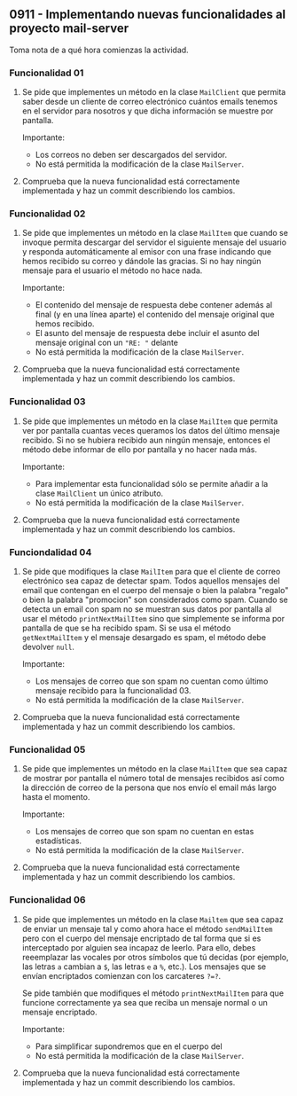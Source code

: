 ## 0911 - Implementando nuevas funcionalidades al proyecto mail-server


Toma nota de a qué hora comienzas la actividad.


### Funcionalidad 01

1. Se pide que implementes un método en la clase `MailClient` que permita saber desde un cliente de correo electrónico cuántos emails tenemos en el servidor para nosotros y que dicha información se muestre por pantalla. 

    Importante: 

    * Los correos no deben ser descargados del servidor. 
    * No está permitida la modificación de la clase `MailServer`.

2. Comprueba que la nueva funcionalidad está correctamente implementada y haz un commit describiendo los cambios.


### Funcionalidad 02

1. Se pide que implementes un método en la clase `MailItem` que cuando se invoque permita descargar del servidor el siguiente mensaje del usuario y responda automáticamente al emisor con una frase indicando que hemos recibido su correo y dándole las gracias. Si no hay ningún mensaje para el usuario el método no hace nada.

    Importante: 

    * El contenido del mensaje de respuesta debe contener además al final (y en una línea aparte) el contenido del mensaje original que hemos recibido.
    * El asunto del mensaje de respuesta debe incluir el asunto del mensaje original con un `"RE: "` delante
    * No está permitida la modificación de la clase `MailServer`.
    
2. Comprueba que la nueva funcionalidad está correctamente implementada y haz un commit describiendo los cambios.  


### Funcionalidad 03

1. Se pide que implementes un método en la clase `MailItem` que permita ver por pantalla cuantas veces queramos los datos del último mensaje recibido. Si no se hubiera recibido aun ningún mensaje, entonces el método debe informar de ello por pantalla y no hacer nada más.

    Importante: 
    
    * Para implementar esta funcionalidad sólo se permite añadir a la clase `MailClient` un único atributo.
    * No está permitida la modificación de la clase `MailServer`.
    
2. Comprueba que la nueva funcionalidad está correctamente implementada y haz un commit describiendo los cambios.
 
 
 ### Funciondalidad 04
 
 1. Se pide que modifiques la clase `MailItem` para que el cliente de correo electrónico sea capaz de detectar spam. Todos aquellos mensajes del email que contengan en el cuerpo del mensaje o bien la palabra "regalo" o bien la palabra "promocion" son considerados como spam. Cuando se detecta un email con spam no se muestran sus datos por pantalla al usar el método `printNextMailItem` sino que simplemente se informa por pantalla de que se ha recibido spam. Si se usa el método `getNextMailItem` y el mensaje desargado es spam, el método debe devolver `null`.
 
    Importante: 
    
    * Los mensajes de correo que son spam no cuentan como último mensaje recibido para la funcionalidad 03.
    * No está permitida la modificación de la clase `MailServer`.
    
2. Comprueba que la nueva funcionalidad está correctamente implementada y haz un commit describiendo los cambios.
 
 
 ### Funcionalidad 05
 
 1. Se pide que implementes un método en la clase `MailItem` que sea capaz de mostrar por pantalla el número total de mensajes recibidos así como la dirección de correo de la persona que nos envío el email más largo hasta el momento.
 
    Importante: 
    
    * Los mensajes de correo que son spam no cuentan en estas estadísticas.
    * No está permitida la modificación de la clase `MailServer`. 

2. Comprueba que la nueva funcionalidad está correctamente implementada y haz un commit describiendo los cambios.


### Funcionalidad 06

1. Se pide que implementes un método en la clase `Mailtem` que sea capaz de enviar un mensaje tal y como ahora hace el método `sendMailItem` pero con el cuerpo del mensaje encriptado de tal forma que si es interceptado por alguien sea incapaz de leerlo. Para ello, debes reeemplazar las vocales por otros símbolos que tú decidas (por ejemplo, las letras `a` cambian a `$`, las letras `e` a `%`, etc.). Los mensajes que se envían encriptados comienzan con los carcateres `?=?`. 

    Se pide también que modifiques el método `printNextMailItem` para que funcione correctamente ya sea que reciba un mensaje normal o un mensaje encriptado.

    Importante: 
    
    * Para simplificar supondremos que en el cuerpo del 
    * No está permitida la modificación de la clase `MailServer`. 
    
2. Comprueba que la nueva funcionalidad está correctamente implementada y haz un commit describiendo los cambios.    
 
 
 
 
 
 
 
 
 


